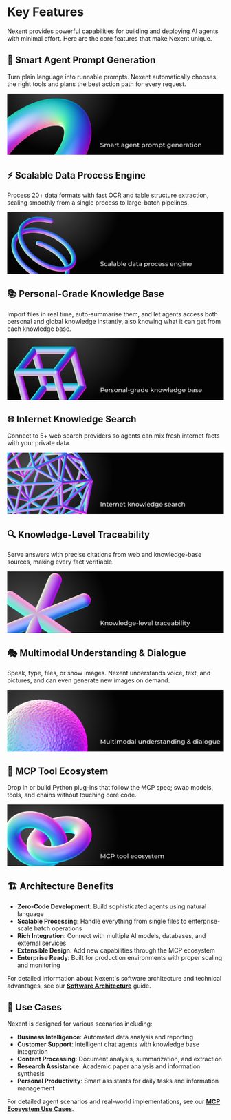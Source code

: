 # Key Features

Nexent provides powerful capabilities for building and deploying AI agents with minimal effort. Here are the core features that make Nexent unique.

## 🧠 Smart Agent Prompt Generation

Turn plain language into runnable prompts. Nexent automatically chooses the right tools and plans the best action path for every request.

![Feature 1](../../assets/Feature1.png)

## ⚡ Scalable Data Process Engine

Process 20+ data formats with fast OCR and table structure extraction, scaling smoothly from a single process to large-batch pipelines.

![Feature 2](../../assets/Feature2.png)

## 📚 Personal-Grade Knowledge Base

Import files in real time, auto-summarise them, and let agents access both personal and global knowledge instantly, also knowing what it can get from each knowledge base.

![Feature 3](../../assets/Feature3.png)

## 🌐 Internet Knowledge Search

Connect to 5+ web search providers so agents can mix fresh internet facts with your private data.

![Feature 4](../../assets/Feature4.png)

## 🔍 Knowledge-Level Traceability

Serve answers with precise citations from web and knowledge-base sources, making every fact verifiable.

![Feature 5](../../assets/Feature5.png)

## 🎭 Multimodal Understanding & Dialogue

Speak, type, files, or show images. Nexent understands voice, text, and pictures, and can even generate new images on demand.

![Feature 6](../../assets/Feature6.png)

## 🔧 MCP Tool Ecosystem

Drop in or build Python plug-ins that follow the MCP spec; swap models, tools, and chains without touching core code.

![Feature 7](../../assets/Feature7.png)

## 🏗️ Architecture Benefits

- **Zero-Code Development**: Build sophisticated agents using natural language
- **Scalable Processing**: Handle everything from single files to enterprise-scale batch operations
- **Rich Integration**: Connect with multiple AI models, databases, and external services
- **Extensible Design**: Add new capabilities through the MCP ecosystem
- **Enterprise Ready**: Built for production environments with proper scaling and monitoring

For detailed information about Nexent's software architecture and technical advantages, see our **[Software Architecture](./software-architecture)** guide.

## 🎯 Use Cases

Nexent is designed for various scenarios including:
- **Business Intelligence**: Automated data analysis and reporting
- **Customer Support**: Intelligent chat agents with knowledge base integration
- **Content Processing**: Document analysis, summarization, and extraction
- **Research Assistance**: Academic paper analysis and information synthesis
- **Personal Productivity**: Smart assistants for daily tasks and information management

For detailed agent scenarios and real-world implementations, see our **[MCP Ecosystem Use Cases](../mcp-ecosystem/use-cases)**.